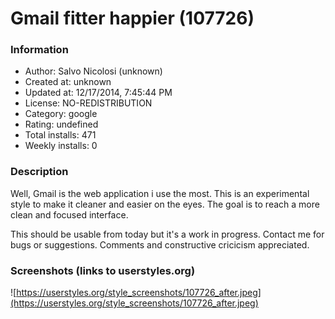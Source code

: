 # Gmail fitter happier (107726)

### Information
- Author: Salvo Nicolosi (unknown)
- Created at: unknown
- Updated at: 12/17/2014, 7:45:44 PM
- License: NO-REDISTRIBUTION
- Category: google
- Rating: undefined
- Total installs: 471
- Weekly installs: 0


### Description
Well, Gmail is the web application i use the most.
This is an experimental style to make it cleaner and easier on the eyes.
The goal is to reach a more clean and focused interface.

This should be usable from today but it's a work in progress. Contact me for bugs or suggestions. Comments and constructive cricicism appreciated.


### Screenshots (links to userstyles.org)
![https://userstyles.org/style_screenshots/107726_after.jpeg](https://userstyles.org/style_screenshots/107726_after.jpeg)



